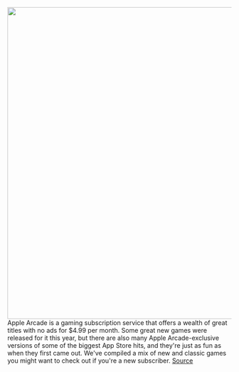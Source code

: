 <img src='https://cdn.vox-cdn.com/thumbor/P7RUFD-RiYNXNGe3_0f6bP9klzI=/0x0:3000x2000/1200x675/filters:focal(989x963:1469x1443)/cdn.vox-cdn.com/uploads/chorus_image/image/70326381/RoundUpArt_iOSGames.0.jpg' width='700px' /><br/>
Apple Arcade is a gaming subscription service that offers a wealth of great titles with no ads for $4.99 per month. Some great new games were released for it this year, but there are also many Apple Arcade-exclusive versions of some of the biggest App Store hits, and they're just as fun as when they first came out. We've compiled a mix of new and classic games you might want to check out if you're a new subscriber.
<a href='https://www.theverge.com/22815442/iphone-ipad-best-games-apple-arcade-2021'> Source <a/>